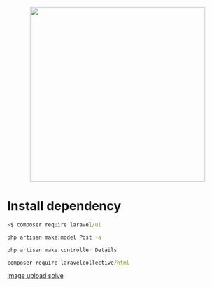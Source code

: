 <p align="center"><img src="https://res.cloudinary.com/dtfbvvkyp/image/upload/v1566331377/laravel-logolockup-cmyk-red.svg" width="400"></p>

# Install dependency

```cmd
~$ composer require laravel/ui
```

```cmd
php artisan make:model Post -a
```

```cmd
php artisan make:controller Details
```

```cmd
composer require laravelcollective/html
```

[image upload solve](https://stackoverflow.com/questions/27374613/laravel-intervention-image-class-class-not-found)
